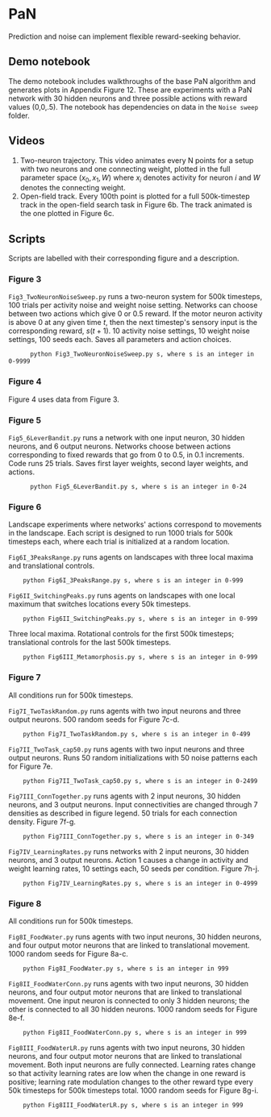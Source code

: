 # PaN
Prediction and noise can implement flexible reward-seeking behavior.

## Demo notebook
The demo notebook includes walkthroughs of the base PaN algorithm and generates plots in Appendix Figure 12. These are experiments with a PaN network with 30 hidden neurons and three possible actions with reward values (0,0,.5). The notebook has dependencies on data in the `Noise sweep` folder.

## Videos

1. Two-neuron trajectory. This video animates every N points for a setup with two neurons and one connecting weight, plotted in the full parameter space $(x_0, x_1, W)$ where $x_i$ denotes activity for neuron $i$ and $W$ denotes the connecting weight.
2. Open-field track. Every 100th point is plotted for a full 500k-timestep track in the open-field search task in Figure 6b. The track animated is the one plotted in Figure 6c.

## Scripts
Scripts are labelled with their corresponding figure and a description. 

### Figure 3
`Fig3_TwoNeuronNoiseSweep.py` runs a two-neuron system for 500k timesteps, 100 trials per activity noise and weight noise setting. Networks can choose between two actions which give 0 or 0.5 reward. If the motor neuron activity is above 0 at any given time $t$, then the next timestep's sensory input is the corresponding reward, $s(t+1)$. 10 activity noise settings, 10 weight noise settings, 100 seeds each. Saves all parameters and action choices.
          
          python Fig3_TwoNeuronNoiseSweep.py s, where s is an integer in 0-9999
          
### Figure 4
Figure 4 uses data from Figure 3.

### Figure 5
`Fig5_6LeverBandit.py` runs a network with one input neuron, 30 hidden neurons, and 6 output neurons. Networks choose between actions corresponding to fixed rewards that go from 0 to 0.5, in 0.1 increments. Code runs 25 trials. Saves first layer weights, second layer weights, and actions.
          
          python Fig5_6LeverBandit.py s, where s is an integer in 0-24
          
### Figure 6
Landscape experiments where networks' actions correspond to movements in the landscape. Each script is designed to run 1000 trials for 500k timesteps each, where each trial is initialized at a random location.
       
`Fig6I_3PeaksRange.py` runs agents on landscapes with three local maxima and translational controls.

        python Fig6I_3PeaksRange.py s, where s is an integer in 0-999
        
`Fig6II_SwitchingPeaks.py` runs agents on landscapes with one local maximum that switches locations every 50k timesteps.

        python Fig6II_SwitchingPeaks.py s, where s is an integer in 0-999
        
Three local maxima. Rotational controls for the first 500k timesteps; translational controls for the last 500k timesteps.

        python Fig6III_Metamorphosis.py s, where s is an integer in 0-999
          
### Figure 7
All conditions run for 500k timesteps.

`Fig7I_TwoTaskRandom.py` runs agents with two input neurons and three output neurons. 500 random seeds for Figure 7c-d.
        
        python Fig7I_TwoTaskRandom.py s, where s is an integer in 0-499

`Fig7II_TwoTask_cap50.py` runs agents with two input neurons and three output neurons. Runs 50 random initializations with 50 noise patterns each for Figure 7e.

        python Fig7II_TwoTask_cap50.py s, where s is an integer in 0-2499

`Fig7III_ConnTogether.py` runs agents with 2 input neurons, 30 hidden neurons, and 3 output neurons. Input connectivities are changed through 7 densities as described in figure legend. 50 trials for each connection density. Figure 7f-g.

        python Fig7III_ConnTogether.py s, where s is an integer in 0-349

`Fig7IV_LearningRates.py` runs networks with 2 input neurons, 30 hidden neurons, and 3 output neurons. Action 1 causes a change in activity and weight learning rates, 10 settings each, 50 seeds per condition. Figure 7h-j.

        python Fig7IV_LearningRates.py s, where s is an integer in 0-4999
          
### Figure 8

All conditions run for 500k timesteps.

`Fig8I_FoodWater.py` runs agents with two input neurons, 30 hidden neurons, and four output motor neurons that are linked to translational movement. 1000 random seeds for Figure 8a-c.
        
        python Fig8I_FoodWater.py s, where s is an integer in 999

`Fig8II_FoodWaterConn.py` runs agents with two input neurons, 30 hidden neurons, and four output motor neurons that are linked to translational movement. One input neuron is connected to only 3 hidden neurons; the other is connected to all 30 hidden neurons. 1000 random seeds for Figure 8e-f.
        
        python Fig8II_FoodWaterConn.py s, where s is an integer in 999

`Fig8III_FoodWaterLR.py` runs agents with two input neurons, 30 hidden neurons, and four output motor neurons that are linked to translational movement. Both input neurons are fully connected. Learning rates change so that activity learning rates are low when the change in one reward is positive; learning rate modulation changes to the other reward type every 50k timesteps for 500k timesteps total. 1000 random seeds for Figure 8g-i.
        
        python Fig8III_FoodWaterLR.py s, where s is an integer in 999

